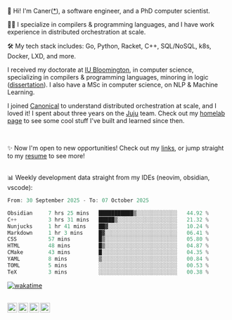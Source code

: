 👋 Hi! I'm Caner([*](https://cderici.github.io/docs/audio/name-pronunciation.opus)), a software engineer, and a PhD computer scientist.

🧙‍♂️ I specialize in compilers & programming languages, and I have work experience in distributed orchestration at scale.

🛠️ My tech stack includes: Go, Python, Racket, C++, SQL/NoSQL, k8s, Docker, LXD, and more.

I received my doctorate at [IU Bloomington](https://sice.indiana.edu/), in computer science, specializing in compilers & programming languages, minoring in logic ([dissertation](https://github.com/cderici/dissertation)). I also have a MSc in computer science, on NLP & Machine Learning.

I joined [Canonical](https://github.com/canonical) to understand distributed orchestration at scale, and I loved it! I spent about three years on the [Juju](https://github.com/juju/juju) team. Check out my [homelab page](https://home.dericilab.live/homelab/) to see some cool stuff I've built and learned since then.

<br>

✨ Now I'm open to new opportunities! Check out my [links](https://dericilab.live/), or jump straight to my [resume](https://home.dericilab.live/assets/docs/CanerDerici_Resume.pdf) to see more! <br><br>

📊 Weekly development data straight from my IDEs (neovim, obsidian, vscode):

<!--START_SECTION:waka-->

```go
From: 30 September 2025 - To: 07 October 2025

Obsidian     7 hrs 25 mins   ███████████▒░░░░░░░░░░░░░   44.92 %
C++          3 hrs 31 mins   █████▒░░░░░░░░░░░░░░░░░░░   21.32 %
Nunjucks     1 hr 41 mins    ██▓░░░░░░░░░░░░░░░░░░░░░░   10.24 %
Markdown     1 hr 3 mins     █▓░░░░░░░░░░░░░░░░░░░░░░░   06.41 %
CSS          57 mins         █▒░░░░░░░░░░░░░░░░░░░░░░░   05.80 %
HTML         48 mins         █▒░░░░░░░░░░░░░░░░░░░░░░░   04.87 %
CMake        43 mins         █░░░░░░░░░░░░░░░░░░░░░░░░   04.35 %
YAML         8 mins          ▒░░░░░░░░░░░░░░░░░░░░░░░░   00.84 %
TOML         5 mins          ░░░░░░░░░░░░░░░░░░░░░░░░░   00.53 %
TeX          3 mins          ░░░░░░░░░░░░░░░░░░░░░░░░░   00.38 %
```

<!--END_SECTION:waka-->

[![wakatime](https://wakatime.com/badge/user/afc0c5fb-feac-4830-8928-4c313fba9d55.svg)](https://wakatime.com/@afc0c5fb-feac-4830-8928-4c313fba9d55)


<!-- 

![Some github stats](https://github-readme-stats.vercel.app/api?username=cderici&show_icons=true&theme=radical&hide_border=true&hide=stars,contribs) 

-->

<br>

<a href="https://cderici.github.io/">
  <img align="left" alt="Homepage" width="22px" src="https://github.com/elax46/custom-brand-icons/blob/main/icon-svg/tabbar-home.svg" />
</a>
<a href="https://www.linkedin.com/in/caner-derici-0619b0aa">
  <img align="left" alt="LinkedIN" width="22px" src="https://upload.wikimedia.org/wikipedia/commons/8/81/LinkedIn_icon.svg" />
</a>
<a href="https://www.instagram.com/caner.derici/">
  <img align="left" alt="Instagram" width="22px" src="https://raw.githubusercontent.com/hussainweb/hussainweb/main/icons/instagram.png" />
</a>
<a href="https://twitter.com/canerderici">
  <img align="left" alt="Twitter" width="22px" src="https://upload.wikimedia.org/wikipedia/commons/6/6f/Logo_of_Twitter.svg" />
</a>





<!--
**cderici/cderici** is a ✨ _special_ ✨ repository because its `README.md` (this file) appears on your GitHub profile.

Here are some ideas to get you started:

- 🔭 I’m currently working on ...
- 🌱 I’m currently learning ...
- 👯 I’m looking to collaborate on ...
- 🤔 I’m looking for help with ...
- 💬 Ask me about ...
- 📫 How to reach me: ...
- 😄 Pronouns: ...
- ⚡ Fun fact: ...
-->
